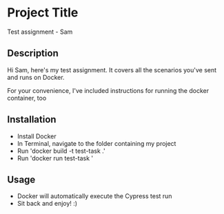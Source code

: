 # Project Title

Test assignment - Sam

## Description

Hi Sam, here's my test assignment. It covers all the scenarios you've sent and runs on Docker. 

For your convenience, I've included instructions for running the docker container, too

## Installation

- Install Docker
- In Terminal, navigate to the folder containing my project
- Run 'docker build -t test-task .'
- Run 'docker run test-task ' 

## Usage

- Docker will automatically execute the Cypress test run 
- Sit back and enjoy! :) 

